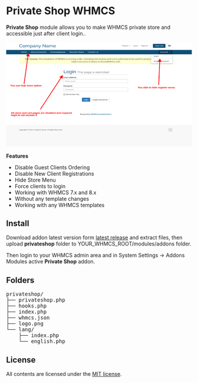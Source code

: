 # Private Shop WHMCS
**Private Shop** module allows you to make WHMCS private store and accessible just after client login..

![Screenshot](clientarea.png)

**Features**

- Disable Guest Clients Ordering
- Disable New Client Registrations
- Hide Store Menu
- Force clients to login
- Working with WHMCS 7.x and 8.x
- Without any template changes
- Working with any WHMCS templates


## Install

Download addon latest version form [latest release](https://github.com/farzadkhaledi/privateshop/releases/latest) and extract files, then upload **privateshop** folder to YOUR_WHMCS_ROOT/modules/addons folder.

Then login to your WHMCS admin area and in System Settings -> Addons Modules active **Private Shop** addon.



## Folders

<pre>
privateshop/
├── privateshop.php
├── hooks.php
├── index.php
├── whmcs.json
├── logo.png
└── lang/
    ├── index.php
    └── english.php
</pre>


## License

All contents are licensed under the [MIT license].

[mit license]: LICENSE
